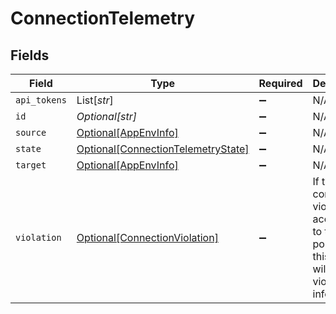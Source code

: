 # ConnectionTelemetry


## Fields

| Field                                                                                                 | Type                                                                                                  | Required                                                                                              | Description                                                                                           |
| ----------------------------------------------------------------------------------------------------- | ----------------------------------------------------------------------------------------------------- | ----------------------------------------------------------------------------------------------------- | ----------------------------------------------------------------------------------------------------- |
| `api_tokens`                                                                                          | List[*str*]                                                                                           | :heavy_minus_sign:                                                                                    | N/A                                                                                                   |
| `id`                                                                                                  | *Optional[str]*                                                                                       | :heavy_minus_sign:                                                                                    | N/A                                                                                                   |
| `source`                                                                                              | [Optional[AppEnvInfo]](../../models/shared/appenvinfo.md)                                             | :heavy_minus_sign:                                                                                    | N/A                                                                                                   |
| `state`                                                                                               | [Optional[ConnectionTelemetryState]](../../models/shared/connectiontelemetrystate.md)                 | :heavy_minus_sign:                                                                                    | N/A                                                                                                   |
| `target`                                                                                              | [Optional[AppEnvInfo]](../../models/shared/appenvinfo.md)                                             | :heavy_minus_sign:                                                                                    | N/A                                                                                                   |
| `violation`                                                                                           | [Optional[ConnectionViolation]](../../models/shared/connectionviolation.md)                           | :heavy_minus_sign:                                                                                    | If there is a connection violation according to the policy - this object will hold the violation info |